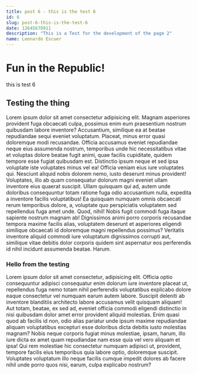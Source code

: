 ```yaml
---
title: post 6 - this is the test 6
id: 6
slug: post-6-this-is-the-test-6
date: 12645678911
description: "This is a Test for the development of the page 2"
name: Leonardo Escuer
---
```


# Fun in the Republic!

this is test 6

## Testing the thing

Lorem ipsum dolor sit amet consectetur adipisicing elit. Magnam asperiores provident fuga obcaecati culpa, possimus enim eum praesentium nostrum quibusdam labore inventore? Accusantium, similique ea at beatae repudiandae sequi eveniet voluptatum. Placeat, minus error quasi doloremque modi recusandae. Officia accusamus eveniet repudiandae neque eius assumenda nostrum, temporibus unde hic necessitatibus vitae et voluptas dolore beatae fugit animi, quae facilis cupiditate, quidem tempore esse fugiat quibusdam est. Distinctio ipsum neque et sed ipsa voluptate iste voluptates minus vel ea! Officia veniam eius iure voluptates qui. Nesciunt aliquid nobis dolorem nemo, iusto deserunt minus provident! Voluptates, illo ab quam consequatur dolorum magni eveniet ullam inventore eius quaerat suscipit. Ullam quisquam qui ad, autem unde doloribus consequuntur totam ratione fuga odio accusantium nulla, expedita a inventore facilis voluptatibus! Ea quisquam numquam omnis obcaecati rerum temporibus dolore, a, voluptate quo perspiciatis voluptatem sed repellendus fuga amet unde. Quod, nihil! Nobis fugit commodi fuga itaque sapiente nostrum magnam ab! Dignissimos animi porro corporis recusandae tempora maxime facilis alias, voluptatem deserunt et asperiores eligendi similique obcaecati id doloremque magni repellendus possimus? Veritatis inventore aliquid commodi iure voluptatum dignissimos corrupti aut, similique vitae debitis dolor corporis quidem sint aspernatur eos perferendis id nihil incidunt assumenda beatae. Harum.

### Hello from the testing

Lorem ipsum dolor sit amet consectetur, adipisicing elit. Officia optio consequuntur adipisci consequatur enim dolorum iure inventore placeat ut, repellendus fuga nemo totam nihil perferendis voluptatibus explicabo dolore eaque consectetur vel numquam earum autem labore. Suscipit deleniti ab inventore blanditiis architecto labore accusamus velit quisquam aliquam! Aut totam, beatae, ex sed ad, eveniet officia commodi eligendi distinctio in nisi quibusdam dolor amet error provident aliquid molestias. Enim quasi quod ab facilis id non, odio alias pariatur unde ipsum maxime repudiandae aliquam voluptatibus excepturi esse doloribus dicta debitis iusto molestias magnam? Nobis neque corporis fugiat minus molestiae, ipsam, harum, illo iure dicta ex amet quam repudiandae nam esse quia vel vero aliquam et ipsa! Qui rem molestiae hic consectetur numquam adipisci ut, provident, tempore facilis eius temporibus quia labore optio, doloremque suscipit. Voluptates voluptatum illo neque facilis cumque impedit dolores ab facere nihil unde porro quos nisi, earum, culpa explicabo nostrum?
